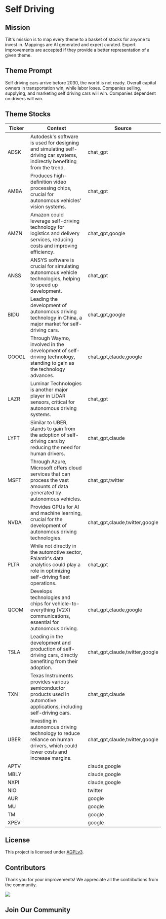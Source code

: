 <!--[[[cog
import cog
import json
with open('config.json') as file:
  config = json.load(file)
  cog.outl(f"# {config['name'].title()}")
]]]-->
# Self Driving
<!--//[[[end]]]-->

## Mission

Tilt's mission is to map every theme to a basket of stocks for anyone to invest in. Mappings are AI generated and expert curated.
Expert improvements are accepted if they provide a better representation of a given theme.

## Theme Prompt
<!--[[[cog
import cog
import json
with open('config.json') as file:
  config = json.load(file)
  cog.outl(config['prompt'])
]]]-->
Self driving cars arrive before 2030, the world is not ready. Overall capital owners in transportation win, while labor loses. Companies selling, supplying, and marketing self driving cars will win. Companies dependent on drivers will win.
<!--[[[end]]]-->

## Theme Stocks

<!--[[[cog
import cog
import csv
import json

with open('context.json') as file:
  contexts = json.load(file)

def _get_context_str_for_ticker(ticker):
  try:
    context = contexts[ticker]
    context_str = context['chat_gpt'] or context['claude'] or ""
  except KeyError:
    context_str = ""

  return context_str

cog.outl("| Ticker  | Context | Source |")
cog.outl("| ------- | ---- | ---- |")

with open('theme.csv') as file:
  reader = csv.reader(file)
  next(reader) # skip the header
  for row in reader:
    context_str = _get_context_str_for_ticker(row[0])
    cog.outl(f"| {row[0]} | {context_str} | {row[1]} |")
]]]-->
| Ticker  | Context | Source |
| ------- | ---- | ---- |
| ADSK | Autodesk's software is used for designing and simulating self-driving car systems, indirectly benefiting from the trend. | chat_gpt |
| AMBA | Produces high-definition video processing chips, crucial for autonomous vehicles' vision systems. | chat_gpt |
| AMZN | Amazon could leverage self-driving technology for logistics and delivery services, reducing costs and improving efficiency. | chat_gpt,google |
| ANSS | ANSYS software is crucial for simulating autonomous vehicle technologies, helping to speed up development. | chat_gpt |
| BIDU | Leading the development of autonomous driving technology in China, a major market for self-driving cars. | chat_gpt,google |
| GOOGL | Through Waymo, involved in the development of self-driving technology, standing to gain as the technology advances. | chat_gpt,claude,google |
| LAZR | Luminar Technologies is another major player in LiDAR sensors, critical for autonomous driving systems. | chat_gpt |
| LYFT | Similar to UBER, stands to gain from the adoption of self-driving cars by reducing the need for human drivers. | chat_gpt,claude |
| MSFT | Through Azure, Microsoft offers cloud services that can process the vast amounts of data generated by autonomous vehicles. | chat_gpt,twitter |
| NVDA | Provides GPUs for AI and machine learning, crucial for the development of autonomous driving technologies. | chat_gpt,claude,twitter,google |
| PLTR | While not directly in the automotive sector, Palantir's data analytics could play a role in optimizing self-driving fleet operations. | chat_gpt |
| QCOM | Develops technologies and chips for vehicle-to-everything (V2X) communications, essential for autonomous driving. | chat_gpt,claude,google |
| TSLA | Leading in the development and production of self-driving cars, directly benefiting from their adoption. | chat_gpt,claude,twitter,google |
| TXN | Texas Instruments provides various semiconductor products used in automotive applications, including self-driving cars. | chat_gpt,claude |
| UBER | Investing in autonomous driving technology to reduce reliance on human drivers, which could lower costs and increase margins. | chat_gpt,claude,twitter,google |
| APTV |  | claude,google |
| MBLY |  | claude,google |
| NXPI |  | claude,google |
| NIO |  | twitter |
| AUR |  | google |
| MU |  | google |
| TM |  | google |
| XPEV |  | google |
<!--[[[end]]]-->

## License

<p>
This project is licensed under <a href="./LICENSE">AGPLv3</a>.
</p>


## Contributors

Thank you for your improvements! We appreciate all the contributions from the community.

<!--[[[cog
import cog
import json
with open('config.json') as file:
  config = json.load(file)
  repo = config['github_repo'].lower()
  cog.outl(f'<a href="https://github.com/gettilt/{repo}/graphs/contributors">')
  cog.outl(f'  <img src="https://contrib.rocks/image?repo=gettilt/{repo}" />')
  cog.outl('</a>')
]]]-->
<a href="https://github.com/gettilt/self-driving/graphs/contributors">
  <img src="https://contrib.rocks/image?repo=gettilt/self-driving" />
</a>
<!--[[[end]]]-->

## Join Our Community

<a href="https://discord.gg/4vYMhRpaMY" target="_blank">
<img src="https://discord.com/api/guilds/1179775688421683220/widget.png?style=banner3" alt="">
</a>
